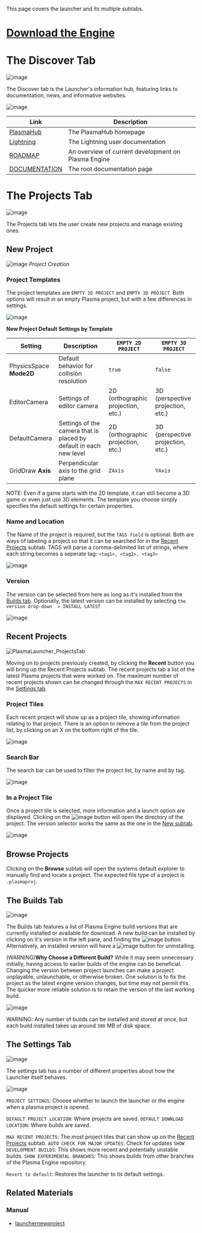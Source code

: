 This page covers the launcher and its multiple subtabs.

 #  [Download the Engine](http://download.plasmaengine.io )

 # The Discover Tab


![image](https://media.githubusercontent.com/media/dragonCASTjosh/ZeroFiles/master/doc_files/47808.png)

The Discover tab is the Launcher's information hub, featuring links to documentation, news, and informative websites.



![image](https://media.githubusercontent.com/media/dragonCASTjosh/ZeroFiles/master/doc_files/47822.png)


| Link | Description |
| -- | -- |
| [PlasmaHub](https://dev.plasmaengine.io/) | The PlasmaHub homepage |
| [Lightning](https://github.com/PlasmaEngine/PlasmaDocs/blob/master/plasma_editor_documentation/plasmamanual/lightning_in_plasma.markdown) | The Lightning user documentation |
| [ROADMAP](https://dev.plasmaengine.io/project/board/52/) | An overview of current development on Plasma Engine |
| [DOCUMENTATION](https://github.com/PlasmaEngine/PlasmaDocs/blob/master.markdown) | The root documentation page |

 # The Projects Tab


![image](https://media.githubusercontent.com/media/dragonCASTjosh/ZeroFiles/master/doc_files/47829.png)

The Projects tab lets the user create new projects and manage existing ones.

 ## New Project


![image](https://media.githubusercontent.com/media/dragonCASTjosh/ZeroFiles/master/doc_files/47798.png) *Project Creation*

 ### Project Templates
The project templates are `EMPTY 2D PROJECT` and `EMPTY 3D PROJECT`. Both options will result in an empty Plasma project, but with a few differences in settings.


![image](https://media.githubusercontent.com/media/dragonCASTjosh/ZeroFiles/master/doc_files/47778.png)


**New Project Default Settings by Template**

| **Setting**  | **Description** | `EMPTY 2D PROJECT` | `EMPTY 3D PROJECT` |
|--------------|-----------------|----------------------|----------------------|
| PhysicsSpace **Mode2D** | Default behavior for collision resolution | `true` | `false` |
| EditorCamera | Settings of editor camera | 2D (orthographic projection, etc.) | 3D (perspective projection, etc.) |
| DefaultCamera | Settings of the camera that is placed by default in each new level | 2D (orthographic projection, etc.) | 3D (perspective projection, etc.) |
| GridDraw **Axis** | Perpendicular axis to the grid plane | `ZAxis` | `YAxis` |

NOTE: Even if a game starts with the 2D template, it can still become a 3D game or even just use 3D elements.  The template you choose simply specifies the default settings for certain properties.

 ### Name and Location
The Name  of the project is required, but the `TAGS field` is optional.  Both are ways of labeling a project so that it can be searched for in the [Recent Projects](https://github.com/PlasmaEngine/PlasmaDocs/blob/master/plasma_editor_documentation/plasmamanual/editor/launcher.markdown#recent-projects) subtab.  TAGS  will parse a comma-delimited list of strings, where each string becomes a seperate tag: `<tag1>, <tag2>, <tag3>`


![image](https://media.githubusercontent.com/media/dragonCASTjosh/ZeroFiles/master/doc_files/47800.png)


 ### Version
The version can be selected from here as long as it's installed from the [Builds tab](https://github.com/PlasmaEngine/PlasmaDocs/blob/master/plasma_editor_documentation/plasmamanual/editor/launcher.markdown#the-builds-tab).  Optionally, the latest version can be installed by selecting `the version drop-down  > INSTALL LATEST`


![image](https://media.githubusercontent.com/media/dragonCASTjosh/ZeroFiles/master/doc_files/47796.png)


 ## Recent Projects


![PlasmaLauncher_ProjectsTab](https://media.githubusercontent.com/media/dragonCASTjosh/ZeroFiles/master/doc_files/47866.gif)


Moving on to projects previously created, by clicking the **Recent** button you will bring up the Recent Projects subtab.
The recent projects tab a list of the latest Plasma projects that were worked on.  The maximum number of recent projects shown can be changed through the `MAX RECENT PROJECTS` in the [Settings tab](https://github.com/PlasmaEngine/PlasmaDocs/blob/master/plasma_editor_documentation/plasmamanual/editor/launcher.markdown#the-settings-tab).

 ### Project Tiles
Each recent project will show up as a project tile, showing information relating to that project.  There is an option to remove a tile from the project list, by clicking on an X on the bottom right of the tile.


![image](https://media.githubusercontent.com/media/dragonCASTjosh/ZeroFiles/master/doc_files/47870.png)


 ### Search Bar
The search bar can be used to filter the project list, by name and by tag.


![image](https://media.githubusercontent.com/media/dragonCASTjosh/ZeroFiles/master/doc_files/47872.png)


 ### In a Project Tile
Once a project tile is selected, more information and a launch option are displayed.  Clicking on the ![image](https://media.githubusercontent.com/media/dragonCASTjosh/ZeroFiles/master/doc_files/47881.png) button will open the directory of the project.  The version selector works the same as the one in the [New subtab](https://github.com/PlasmaEngine/PlasmaDocs/blob/master/plasma_editor_documentation/plasmamanual/editor/launcher.markdown#new-project).


![image](https://media.githubusercontent.com/media/dragonCASTjosh/ZeroFiles/master/doc_files/47879.png)


 ## Browse Projects
Clicking on the **Browse** subtab will open the systems default explorer to manually find and locate a project.  The expected file type of a project is `.plasmaproj`.

 ## The Builds Tab


![image](https://media.githubusercontent.com/media/dragonCASTjosh/ZeroFiles/master/doc_files/47891.png)


The Builds tab features a list of Plasma Engine build versions that are currently installed or available for download.  A new build can be installed by clicking on it's version in the left pane, and finding the ![image](https://media.githubusercontent.com/media/dragonCASTjosh/ZeroFiles/master/doc_files/47885.png) button.  Alternatively, an installed version will have a ![image](https://media.githubusercontent.com/media/dragonCASTjosh/ZeroFiles/master/doc_files/47889.png) button for uninstalling.

(WARNING)**Why Choose a Different Build?**
While it may seem unnecessary initially, having access to earlier builds of the engine can be beneficial.  Changing the version between project launches can make a project unplayable, unlaunchable, or otherwise broken.  One solution is to fix the project as the latest engine version changes, but time may not permit this.  The quicker more reliable solution is to retain the version of the last working build.



![image](https://media.githubusercontent.com/media/dragonCASTjosh/ZeroFiles/master/doc_files/47883.png)


WARNING:
Any number of builds can be installed and stored at once, but each build installed takes up around `300` MB of disk space.

 ## The Settings Tab


![image](https://media.githubusercontent.com/media/dragonCASTjosh/ZeroFiles/master/doc_files/47893.png)


The settings tab has a number of different properties about how the Launcher itself behaves.



![image](https://media.githubusercontent.com/media/dragonCASTjosh/ZeroFiles/master/doc_files/47897.png)


`PROJECT SETTINGS`: Choose whether to launch the launcher or the engine when a plasma project is opened.

`DEFAULT PROJECT LOCATION`: Where projects are saved.
`DEFAULT DOWNLOAD LOCATION`: Where builds are saved.

`MAX RECENT PROJECTS`: The most project tiles that can show up on the [Recent Projects](https://github.com/PlasmaEngine/PlasmaDocs/blob/master/plasma_editor_documentation/plasmamanual/editor/launcher.markdown#recent-projects) subtab.
`AUTO CHECK FOR MAJOR UPDATES`:  Check for updates
`SHOW DEVELOPMENT BUILDS`: This shows more recent and potentially unstable builds.
`SHOW EXPERIMENTAL BRANCHES`:  This shows builds from other branches of the Plasma Engine repository.

`Revert to default`:  Restores the launcher to its default settings.

 ## Related Materials
 ### Manual
- [launchernewproject](https://github.com/PlasmaEngine/PlasmaDocs/blob/master/plasma_editor_documentation/plasmamanual/editor/editorcommands/launchernewproject.markdown) 

 
